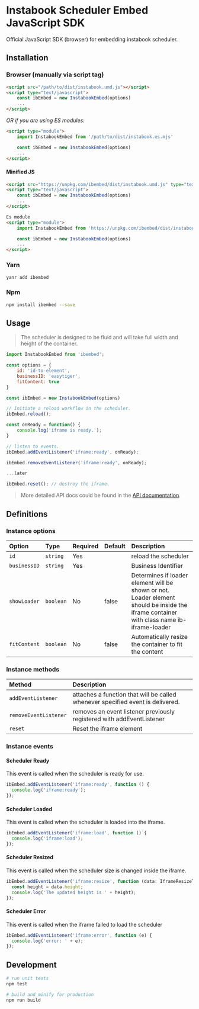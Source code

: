 Instabook Scheduler Embed JavaScript SDK
======================================================================

Official JavaScript SDK (browser) for embedding instabook scheduler.


## Installation

### Browser (manually via script tag)

```html
<script src="/path/to/dist/instabook.umd.js"></script>
<script type="text/javascript">
    const ibEmbed = new InstabookEmbed(options)
    ...
</script>
```

_OR if you are using ES modules:_
```html
<script type="module">
    import InstabookEmbed from '/path/to/dist/instabook.es.mjs'

    const ibEmbed = new InstabookEmbed(options)
    ...
</script>
```

#### Minified JS

```html
<script src="https://unpkg.com/ibembed/dist/instabook.umd.js" type="text/javascript"></script>
<script type="text/javascript">
    const ibEmbed = new InstabookEmbed(options)
    ...
</script>

Es module
<script type="module">
    import InstabookEmbed from 'https://unpkg.com/ibembed/dist/instabook.es.mjs'

    const ibEmbed = new InstabookEmbed(options)
    ...
</script>
```

### Yarn

```sh
yanr add ibembed
```

### Npm

```sh
npm install ibembed --save
```


## Usage

> The scheduler is designed to be fluid and will take full width and height of the container.

```js
import InstabookEmbed from 'ibembed';

const options = {
    id: 'id-to-element',
    businessID: 'easytiger',
    fitContent: true
}

const ibEmbed = new InstabookEmbed(options)

// Initiate a reload workflow in the scheduler.
ibEmbed.reload();

const onReady = function() {
    console.log('iframe is ready.');
}

// listen to events.
ibEmbed.addEventListener('iframe:ready', onReady);

ibEmbed.removeEventListener('iframe:ready', onReady);

...later

ibEmbed.reset(); // destroy the iframe.

```
> More detailed API docs could be found in the [API documentation](https://instabook.io).


## Definitions

### Instance options

| Option       | Type        | Required | Default  | Description                                                                                                                                 |
|:-------------|:------------|----------|----------|:--------------------------------------------------------------------------------------------------------------------------------------------|
| `id`         | `string`    | Yes      |          | reload the scheduler                                                                                                                        |
| `businessID` | `string`    | Yes      |          | Business Identifier                                                                                                                         |
| `showLoader` | `boolean`   | No       | false    | Determines if loader element will be shown or not. Loader element should be inside the iframe container with class name ib-iframe-loader    |
| `fitContent` | `boolean`   | No       | false    | Automatically resize the container to fit the content                                                                                       |

### Instance methods

| Method                | Description                                                                    |
|:----------------------|:-------------------------------------------------------------------------------|
| `addEventListener`    | attaches a function that will be called whenever specified event is delivered. |
| `removeEventListener` | removes an event listener previously registered with addEventListener          |
| `reset`               | Reset the iframe element                                                       |

### Instance events

#### Scheduler Ready
This event is called when the scheduler is ready for use. 
```js
ibEmbed.addEventListener('iframe:ready', function () {
  console.log('iframe:ready');
});
```
#### Scheduler Loaded
This event is called when the scheduler is loaded into the iframe.
```js
ibEmbed.addEventListener('iframe:load', function () {
  console.log('iframe:load');
});
```
#### Scheduler Resized
This event is called when the scheduler size is changed inside the iframe.
```js
ibEmbed.addEventListener('iframe:resize', function (data: IframeResizeType) {
  const height = data.height;
  console.log('The updated height is ' + height);
});
```
#### Scheduler Error
This event is called when the iframe failed to load the scheduler
```js
ibEmbed.addEventListener('iframe:error', function (e) {
  console.log('error: ' + e);
});
```

## Development
```sh
# run unit tests
npm test

# build and minify for production
npm run build
```

